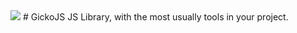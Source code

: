 <img src="https://raw.githubusercontent.com/alexsan134/GickoJS/master/img/bnsf.png" style="margin:0 auto;">
# GickoJS
JS Library, with the most usually tools in your project.
